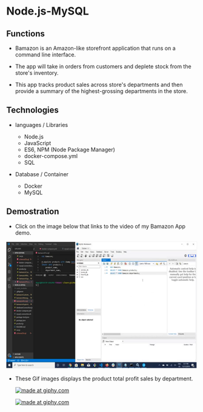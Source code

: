 # Node.js-MySQL

## Functions

- Bamazon is an Amazon-like storefront application that runs on a command line interface.

- The app will take in orders from customers and deplete stock from the store's inventory.

- This app tracks product sales across store's departments and then provide a summary of the highest-grossing departments in the store.

## Technologies

- languages / Libraries

    * Node.js
    * JavaScript
    * ES6, NPM (Node Package Manager)
    * docker-compose.yml
    * SQL
  

- Database / Container

    * Docker
    * MySQL 

## Demostration

- Click on the image below that links to the video of my Bamazon App demo.

<a href="https://youtu.be/zkEF8Z8OAK0"><img src="images/nodejs&mysql02.png" ></a>

- These Gif images displays the product total profit sales by department.

    <a href="https://giphy.com/gif/3facxx"><img src="https://media.giphy.com/media/VG2EkqVdCZ0hpTU1KV/giphy.gif" title="made at giphy.com"/></a>

    <a href="https://giphy.com/gif/3facxx"><img src="https://media.giphy.com/media/VdWosnetAHl5cjeHP3/giphy.gif" title="made at giphy.com"/></a>
